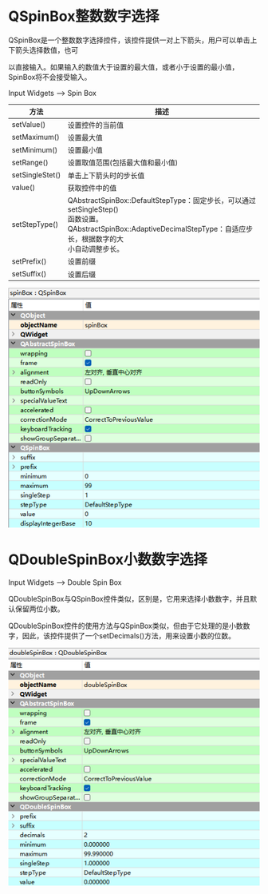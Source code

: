 # QSpinBox整数数字选择

QSpinBox是一个整数数字选择控件，该控件提供一对上下箭头，用户可以单击上下箭头选择数值，也可

以直接输入。如果输入的数值大于设置的最大值，或者小于设置的最小值，SpinBox将不会接受输入。

Input Widgets —> Spin Box

| **方法**        | **描述**                                                     |
| --------------- | ------------------------------------------------------------ |
| setValue()      | 设置控件的当前值                                             |
| setMaximum()    | 设置最大值                                                   |
| setMinimum()    | 设置最小值                                                   |
| setRange()      | 设置取值范围(包括最大值和最小值)                             |
| setSingleStet() | 单击上下箭头时的步长值                                       |
| value()         | 获取控件中的值                                               |
| setStepType()   | QAbstractSpinBox::DefaultStepType：固定步长，可以通过 setSingleStep()<br/>函数设置。<br/>QAbstractSpinBox::AdaptiveDecimalStepType：自适应步长，根据数字的大<br/>小自动调整步长。 |
| setPrefix()     | 设置前缀                                                     |
| setSuffix()     | 设置后缀                                                     |

![alt text](image-16.png)

# QDoubleSpinBox小数数字选择

Input Widgets —> Double Spin Box

QDoubleSpinBox与QSpinBox控件类似，区别是，它用来选择小数数字，并且默认保留两位小数。

QDoubleSpinBox控件的使用方法与QSpinBox类似，但由于它处理的是小数数字，因此，该控件提供了一个setDecimals()方法，用来设置小数的位数。

![alt text](image-17.png)

